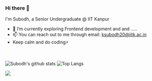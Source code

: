 ### Hi there 👋 
I'm Subodh, a Senior Undergraduate @ IIT Kanpur




- 🌱 I’m currently exploring Frontend development and and .....
- 📫 You can reach out to me through email: ksubodh20@iitk.ac.in
- Keep calm and do coding⚡ 
<br>

![Subodh's github stats](https://github-readme-stats.vercel.app/api?username=shivam-iitk)
![Top Langs](https://github-readme-stats.vercel.app/api/top-langs/?username=anuraghazra&layout=compact)
<br>


![](https://komarev.com/ghpvc/?username=shivam-iitk)


<!--
**shivam-iitk/shivam-iitk** is a ✨ _special_ ✨ repository because its `README.md` (this file) appears on your GitHub profile.

Here are some ideas to get you started:

- 🔭 I’m currently working on ...
- 🌱 I’m currently learning ...
- 👯 I’m looking to collaborate on ...
- 🤔 I’m looking for help with ...
- 💬 Ask me about ...
- 📫 How to reach me: ...
- 😄 Pronouns: ...
- ⚡ Fun fact: ...
-->
